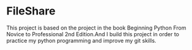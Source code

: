 FileShare
=========

This project is based on the project in the book Beginning Python From Novice to Professional 2nd Edition.And I build this project in order to practice my python programming and improve my git skills.
